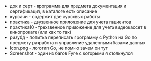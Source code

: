 - док и серт - программа для предмета документация и сертификация, в каталоге есть описание
- курсачи - содержит две курсовых работы
- практика - двузвенное приложение для учета пациентов
- практика10 - трехзвенное приложение для учета видеокассет в кинопрокате (или как то так)
- ризубд - попытка переписать программу с Python на Go по предмету разработа и управление удаленными базами данных
- Icon.png - логотип Go, не помню зачем он тут
- Screenshot - один из багов Fyne с которыми я столкнулся
